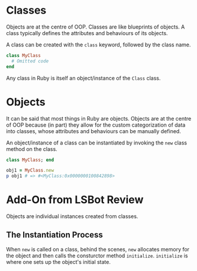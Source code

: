 # Classes
Objects are at the centre of OOP. Classes are like blueprints of objects. A class typically defines the attributes and behaviours of its objects.

A class can be created with the `class` keyword, followed by the class name.

```ruby
class MyClass
  # Omitted code
end
```

Any class in Ruby is itself an object/instance of the `Class` class.

# Objects
It can be said that most things in Ruby are objects. Objects are at the centre of OOP because (in part) they allow for the custom categorization of data into classes, whose attributes and behaviours can be manually defined.

An object/instance of a class can be instantiated by invoking the `new` class method on the class.

```ruby
class MyClass; end

obj1 = MyClass.new
p obj1 # => #<MyClass:0x0000000100842898>
```

# Add-On from LSBot Review
Objects are individual instances created from classes.

## The Instantiation Process
When `new` is called on a class, behind the scenes, `new` allocates memory for the object and then calls the consturctor method `initialize`. `initialize` is where one sets up the object's initial state.